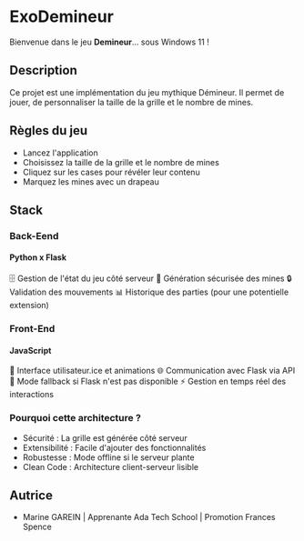 # ExoDemineur

Bienvenue dans le jeu **Demineur**... sous Windows 11 ! 

## Description

Ce projet est une implémentation du jeu mythique Démineur. Il permet de jouer, de personnaliser la taille de la grille et le nombre de mines.

## Règles du jeu

- Lancez l'application
- Choisissez la taille de la grille et le nombre de mines
- Cliquez sur les cases pour révéler leur contenu
- Marquez les mines avec un drapeau

## Stack

### Back-Eend

#### Python x Flask
🗄️ Gestion de l'état du jeu côté serveur
🎲 Génération sécurisée des mines
🔒 Validation des mouvements
📊 Historique des parties (pour une potentielle extension)

### Front-End

#### JavaScript
🎨 Interface utilisateur.ice et animations
🌐 Communication avec Flask via API
🔄 Mode fallback si Flask n'est pas disponible
⚡ Gestion en temps réel des interactions

### Pourquoi cette architecture ? 
- Sécurité : La grille est générée côté serveur
- Extensibilité : Facile d'ajouter des fonctionnalités
- Robustesse : Mode offline si le serveur plante
- Clean Code : Architecture client-serveur lisible


## Autrice

- Marine GAREIN | Apprenante Ada Tech School | Promotion Frances Spence

